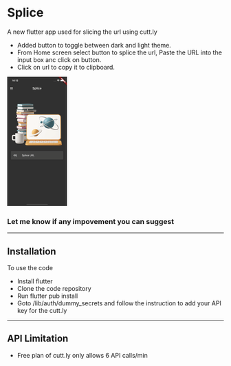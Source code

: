 # Splice

A new flutter app used for slicing the url using cutt.ly 
- Added button to toggle between dark and light theme.
- From Home screen select button to splice the url, Paste the URL into the input box anc click on button.
- Click on url to copy it to clipboard.

![alt text](https://github.com/vaibhavheda/splice/blob/master/SpliceApp.gif "Splice App")

### Let me know if any impovement you can suggest

---
## Installation

To use the code 
- Install flutter
- Clone the code repository
- Run flutter pub install
- Goto /lib/auth/dummy_secrets and follow the instruction to add your API key for the cutt.ly
    
---
## API Limitation
- Free plan of cutt.ly only allows 6 API calls/min